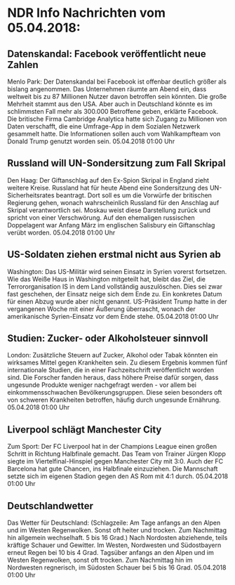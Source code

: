 # NDR Info Nachrichten vom 05.04.2018:


## Datenskandal: Facebook veröffentlicht neue Zahlen
Menlo Park: Der Datenskandal bei Facebook ist offenbar deutlich größer als bislang angenommen. Das Unternehmen räumte am Abend ein, dass weltweit bis zu 87 Millionen Nutzer davon betroffen sein könnten. Die große Mehrheit stammt aus den USA. Aber auch in Deutschland könnte es im schlimmsten Fall mehr als 300.000 Betroffene geben, erklärte Facebook. Die britische Firma Cambridge Analytica hatte sich Zugang zu Millionen von Daten verschafft, die eine Umfrage-App in dem Sozialen Netzwerk gesammelt hatte. Die Informationen sollen auch vom Wahlkampfteam von Donald Trump genutzt worden sein. 05.04.2018 01:00 Uhr 

## Russland will UN-Sondersitzung zum Fall Skripal
Den Haag: Der Giftanschlag auf den Ex-Spion Skripal in England zieht weitere Kreise. Russland hat für heute Abend eine Sondersitzung des UN-Sicherheitsrates beantragt. Dort soll es um die Vorwürfe der britischen Regierung gehen, wonach wahrscheinlich Russland für den Anschlag auf Skripal verantwortlich sei. Moskau weist diese Darstellung zurück und spricht von einer Verschwörung. Auf den ehemaligen russischen Doppelagent war Anfang März im englischen Salisbury ein Giftanschlag verübt worden. 05.04.2018 01:00 Uhr 

## US-Soldaten ziehen erstmal nicht aus Syrien ab
Washington: Das US-Militär wird seinen Einsatz in Syrien vorerst fortsetzen. Wie das Weiße Haus in Washington mitgeteilt hat, bleibt das Ziel, die Terrororganisation IS in dem Land vollständig auszulöschen. Dies sei zwar fast geschehen, der Einsatz neige sich dem Ende zu. Ein konkretes Datum für einen Abzug wurde aber nicht genannt. US-Präsident Trump hatte in der vergangenen Woche mit einer Äußerung überrascht, wonach der amerikanische Syrien-Einsatz vor dem Ende stehe. 05.04.2018 01:00 Uhr 

## Studien: Zucker- oder Alkoholsteuer sinnvoll
London:	Zusätzliche Steuern auf Zucker, Alkohol oder Tabak könnten ein wirksames Mittel gegen Krankheiten sein. Zu diesem Ergebnis kommen fünf internationale Studien, die in einer Fachzeitschrift veröffentlicht worden sind. Die Forscher fanden heraus, dass höhere Preise dafür sorgen, dass ungesunde Produkte weniger nachgefragt werden - vor allem bei einkommensschwachen Bevölkerungsgruppen. Diese seien besonders oft von schweren Krankheiten betroffen, häufig durch ungesunde Ernährung. 05.04.2018 01:00 Uhr 

## Liverpool schlägt Manchester City
Zum Sport: Der FC Liverpool hat in der Champions League einen großen Schritt in Richtung Halbfinale gemacht. Das Team von Trainer Jürgen Klopp siegte im Viertelfinal-Hinspiel gegen Manchester City mit 3:0. Auch der FC Barcelona hat gute Chancen, ins Halbfinale einzuziehen. Die Mannschaft setzte sich im eigenen Stadion gegen den AS Rom mit 4:1 durch. 05.04.2018 01:00 Uhr 

## Deutschlandwetter
Das Wetter für Deutschland:
(Schlagzeile: Am Tage anfangs an den Alpen und im Westen Regenwolken. Sonst oft heiter und trocken. Zum Nachmittag hin allgemein wechselhaft. 5 bis 16 Grad.) Nach Nordosten abziehende, teils kräftige Schauer und Gewitter. Im Westen, Nordwesten und Südostbayern erneut Regen bei 10 bis 4 Grad. Tagsüber anfangs an den Alpen und im Westen Regenwolken, sonst oft trocken. Zum Nachmittag hin im Nordwesten regnerisch, im Südosten Schauer bei 5 bis 16 Grad. 05.04.2018 01:00 Uhr 
